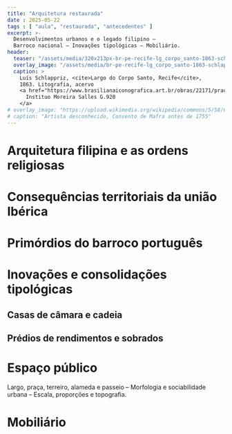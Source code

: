 ```yaml
---
title: "Arquitetura restaurada"
date : 2025-05-22
tags : [ "aula", "restaurada", "antecedentes" ]
excerpt: >-
  Desenvolvimentos urbanos e o legado filipino –
  Barroco nacional – Inovações tipológicas – Mobiliário.
header:
  teaser: "/assets/media/320x213px-br-pe-recife-lg_corpo_santo-1863-schlappriz.jpg"
  overlay_image: "/assets/media/br-pe-recife-lg_corpo_santo-1863-schlappriz.jpg"
  caption: >
    Luís Schlappriz, <cite>Largo do Corpo Santo, Recife</cite>,
    1863. Litografia, acervo
    <a href="https://www.brasilianaiconografica.art.br/obras/22171/praca-do-corpo-santo">
      Instituo Moreira Salles G.920
    </a>
# overlay_image: "https://upload.wikimedia.org/wikipedia/commons/5/58/Convento_de_Mafra_antes_de_1755.png"
# caption: "Artista desconhecido, Convento de Mafra antes de 1755"
---
```



# Arquitetura filipina e as ordens religiosas #


# Consequências territoriais da união Ibérica #


# Primórdios do barroco português #


# Inovações e consolidações tipológicas #

## Casas de câmara e cadeia ##


## Prédios de rendimentos e sobrados ##


# Espaço público #

  Largo, praça, terreiro, alameda e passeio –
  Morfologia e sociabilidade urbana –
  Escala, proporções e topografia.


# Mobiliário #

